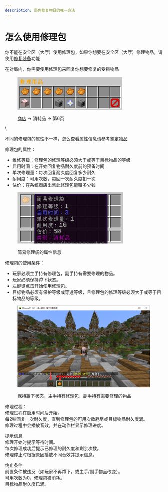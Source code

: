 ```yaml
---
description: 局内修复物品的唯一方法
---
```


# 怎么使用修理包

你不能在安全区（大厅）使用修理包，如果你想要在安全区（大厅）修理物品，请使用[修复装备](xin-shou-kuai-su-shang-shou/you-xi-liu-cheng/xiu-fu-shou-sun-de-zhuang-bei.md)功能

在对局内，你需要使用修理包来回复你想要修复的受损物品

<figure><img src=".gitbook/assets/image.png" alt=""><figcaption><p><a href="xin-shou-kuai-su-shang-shou/you-xi-liu-cheng/zhan-qian-zhun-bei/xi-tong-shang-dian.md">商店</a> -> 消耗品 -> 第6页</p></figcaption></figure>

\


不同的修理包的属性不一样，怎么查看属性信息请参考[鉴定物品](xin-shou-kuai-su-shang-shou/zen-me-jian-ding-wu-pin.md)

修理包的属性：

* 维修等级：修理包的修理等级必须大于或等于目标物品的等级
* 启用时间：在开始回复物品耐久度前的预备时间
* 单次修理量：每次回复耐久度回复多少耐久
* 耐用度：可用次数，每回一次耐久度扣一次
* 估价：在系统商店出售此修理包能赚多少钱

<figure><img src=".gitbook/assets/image (2).png" alt=""><figcaption><p>简易修理袋的属性信息</p></figcaption></figure>

修理包的使用条件：

* 玩家必须主手持有修理包，副手持有需要修理的物品。
* 玩家必须保持蹲下状态。
* 左键键点击开始使用修理包。
* 目标物品必须有保护等级或穿透等级，且修理包的修理等级必须大于或等于目标物品的等级。

<figure><img src=".gitbook/assets/image (3).png" alt=""><figcaption><p>保持蹲下状态，主手持有修理包，副手持有需要修理的物品</p></figcaption></figure>

修理过程：\
修理过程在启用时间后开始。\
每2秒回复一次耐久度，直到修理包的可用次数耗尽或目标物品耐久度满。\
修理过程中会播放音效，并在动作栏显示修理进度。



提示信息\
修理开始时提示等待时间。\
每次修理成功后提示已修理的耐久度和剩余次数。\
修理停止时根据原因播放不同音效并提示信息。



终止条件\
前置条件被违反（如玩家不再蹲下，或主手/副手物品改变）。\
可用次数为0，修理包被消耗。\
目标物品耐久度已满。
